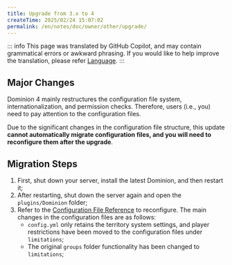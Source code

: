 ```yaml
---
title: Upgrade from 3.x to 4
createTime: 2025/02/24 15:07:02
permalink: /en/notes/doc/owner/other/upgrade/
---
```


::: info
This page was translated by GitHub Copilot, and may contain grammatical errors or awkward phrasing.
If you would like to help improve the translation, please refer [Language](/en/notes/doc/owner/config-ref/languages/).
:::

## Major Changes

Dominion 4 mainly restructures the configuration file system, internationalization, and permission checks. Therefore,
users (i.e., you) need to pay attention to the configuration files.

Due to the significant changes in the configuration file structure, this update **cannot automatically migrate
configuration files, and you will need to reconfigure them after the upgrade**.

## Migration Steps

1. First, shut down your server, install the latest Dominion, and then restart it;
2. After restarting, shut down the server again and open the `plugins/Dominion` folder;
3. Refer to the [Configuration File Reference](/en/notes/doc/owner/config-ref/overview/) to reconfigure. The main
   changes in the configuration files are as follows:
    - `config.yml` only retains the territory system settings, and player restrictions have been moved to the
      configuration files under `limitations`;
    - The original `groups` folder functionality has been changed to `limitations`;
